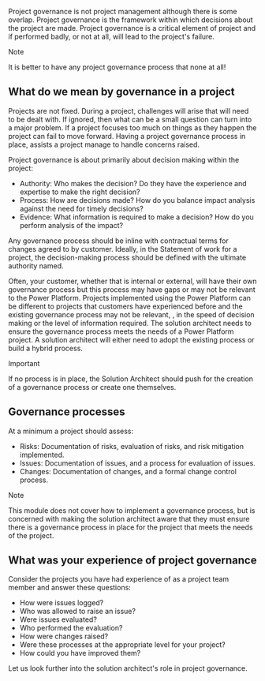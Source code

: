 Project governance is not project management although there is some overlap. Project governance is the framework within which decisions about the project are made. Project governance is a critical element of project and if performed badly, or not at all, will lead to the project's failure.

> [!NOTE]
> It is better to have any project governance process that none at all!

## What do we mean by governance in a project

Projects are not fixed. During a project, challenges will arise that will need to be dealt with. If ignored, then what can be a small question can turn into a major problem. If a project focuses too much on things as they happen the project can fail to move forward. Having a project governance process in place, assists a project manage to handle concerns raised.

Project governance is about primarily about decision making within the project:

- Authority: Who makes the decision? Do they have the experience and expertise to make the right decision?
- Process: How are decisions made? How do you balance impact analysis against the need for timely decisions?
- Evidence: What information is required to make a decision? How do you perform analysis of the impact?

Any governance process should be inline with contractual terms for changes agreed to by customer. Ideally, in the Statement of work for a project, the decision-making process should be defined with the ultimate authority named.

Often, your customer, whether that is internal or external, will have their own governance process but this process may have gaps or may not be relevant to the Power Platform. Projects implemented using the Power Platform can be different to projects that customers have experienced before and the existing  governance process may not be relevant, , in the speed of decision making or the level of  information required. The solution architect needs to ensure the governance process meets the needs of a Power Platform project. A solution architect will either need to adopt the existing process or build a hybrid process.

> [!IMPORTANT]
> If no process is in place, the Solution Architect should push for the creation of a governance process or create one themselves.

## Governance processes

At a minimum a project should assess:

- Risks: Documentation of risks, evaluation of risks, and risk mitigation implemented.
- Issues: Documentation of issues, and a process for evaluation of issues.
- Changes: Documentation of changes, and a formal change control process.

> [!NOTE]
> This module does not cover how to implement a governance process, but is concerned with making the solution architect aware that they must ensure there is a governance process in place for the project that meets the needs of the project.

## What was your experience of project governance

Consider the projects you have had experience of as a project team member and answer these questions:

- How were issues logged?
- Who was allowed to raise an issue?
- Were issues evaluated?
- Who performed the evaluation?
- How were changes raised?
- Were these processes at the appropriate level for your project?
- How could you have improved them?

Let us look further into the solution architect's role in project governance.
